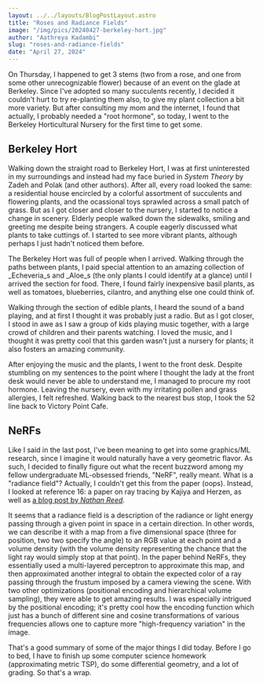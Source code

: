 ```yaml
---
layout: ../../layouts/BlogPostLayout.astro
title: "Roses and Radiance Fields"
image: "/img/pics/20240427-berkeley-hort.jpg"
author: "Aathreya Kadambi"
slug: "roses-and-radiance-fields"
date: "April 27, 2024"
---
```


On Thursday, I happened to get 3 stems (two from a rose, and one from some other unrecognizable flower) because of an event on the glade at Berkeley. Since I've adopted so many succulents recently, I decided it couldn't hurt to try re-planting them also, to give my plant collection a bit more variety. But after consulting my mom and the internet, I found that actually, I probably needed a "root hormone", so today, I went to the Berkeley Horticultural Nursery for the first time to get some.

Berkeley Hort
-------------

Walking down the straight road to Berkeley Hort, I was at first uninterested in my surroundings and instead had my face buried in _System Theory_ by Zadeh and Polak (and other authors). After all, every road looked the same: a residential house encircled by a colorful assortment of succulents and flowering plants, and the ocassional toys sprawled across a small patch of grass. But as I got closer and closer to the nursery, I started to notice a change in scenery. Elderly people walked down the sidewalks, smiling and greeting me despite being strangers. A couple eagerly discussed what plants to take cuttings of. I started to see more vibrant plants, although perhaps I just hadn't noticed them before.

The Berkeley Hort was full of people when I arrived. Walking through the paths between plants, I paid special attention to an amazing collection of _Echeveria_s and _Aloe_s (the only plants I could identify at a glance) until I arrived the section for food. There, I found fairly inexpensive basil plants, as well as tomatoes, blueberries, cilantro, and anything else one could think of.

Walking through the section of edible plants, I heard the sound of a band playing, and at first I thought it was probably just a radio. But as I got closer, I stood in awe as I saw a group of kids playing music together, with a large crowd of children and their parents watching. I loved the music, and I thought it was pretty cool that this garden wasn't just a nursery for plants; it also fosters an amazing community.

After enjoying the music and the plants, I went to the front desk. Despite stumbling on my sentences to the point where I thought the lady at the front desk would never be able to understand me, I managed to procure my root hormone. Leaving the nursery, even with my irritating pollen and grass allergies, I felt refreshed. Walking back to the nearest bus stop, I took the 52 line back to Victory Point Cafe.

NeRFs
-----

Like I said in the last post, I've been meaning to get into some graphics/ML research, since I imagine it would naturally have a very geometric flavor. As such, I decided to finally figure out what the recent buzzword among my fellow undergraduate ML-obsessed friends, "NeRF", really meant. What is a "radiance field"? Actually, I couldn't get this from the paper (oops). Instead, I looked at reference 16: a paper on ray tracing by Kajiya and Herzen, as well as [a blog post by _Nathan Reed_](https://www.reedbeta.com/blog/the-radiance-field/).

It seems that a radiance field is a description of the radiance or light energy passing through a given point in space in a certain direction. In other words, we can describe it with a map from a five dimensional space (three for position, two two specify the angle) to an RGB value at each point and a volume density (with the volume density representing the chance that the light ray would simply stop at that point). In the paper behind NeRFs, they essentially used a multi-layered perceptron to approximate this map, and then approximated another integral to obtain the expected color of a ray passing through the frustum imposed by a camera viewing the scene. With two other optimizations (positional encoding and hierarchical volume sampling), they were able to get amazing results. I was especially intrigued by the positional encoding; it's pretty cool how the encoding function which just has a bunch of different sine and cosine transformations of various frequencies allows one to capture more "high-frequency variation" in the image.

That's a good summary of some of the major things I did today. Before I go to bed, I have to finish up some computer science homework (approximating metric TSP), do some differential geometry, and a lot of grading. So that's a wrap.